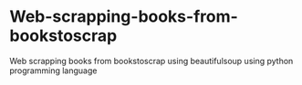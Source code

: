 # Web-scrapping-books-from-bookstoscrap
Web scrapping books from bookstoscrap using beautifulsoup using python programming language
